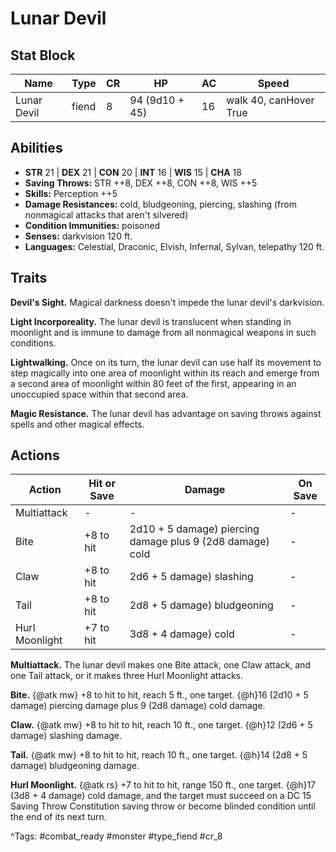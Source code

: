 # Lunar Devil

## Stat Block

| Name | Type | CR | HP | AC | Speed |
|------|------|----|----|----|-------|
| Lunar Devil | fiend | 8 | 94 (9d10 + 45) | 16 | walk 40, canHover True |

## Abilities

- **STR** 21 | **DEX** 21 | **CON** 20 | **INT** 16 | **WIS** 15 | **CHA** 18
- **Saving Throws:** STR ++8, DEX ++8, CON ++8, WIS ++5  
- **Skills:** Perception ++5  
- **Damage Resistances:** cold, bludgeoning, piercing, slashing (from nonmagical attacks that aren't silvered)  
- **Condition Immunities:** poisoned  
- **Senses:** darkvision 120 ft.  
- **Languages:** Celestial, Draconic, Elvish, Infernal, Sylvan, telepathy 120 ft.

## Traits

**Devil's Sight.** Magical darkness doesn't impede the lunar devil's darkvision.

**Light Incorporeality.** The lunar devil is translucent when standing in moonlight and is immune to damage from all nonmagical weapons in such conditions.

**Lightwalking.** Once on its turn, the lunar devil can use half its movement to step magically into one area of moonlight within its reach and emerge from a second area of moonlight within 80 feet of the first, appearing in an unoccupied space within that second area.

**Magic Resistance.** The lunar devil has advantage on saving throws against spells and other magical effects.


## Actions

| Action | Hit or Save | Damage | On Save |
|--------|--------------|--------|----------|
| Multiattack | - | - | - |
| Bite | +8 to hit | 2d10 + 5 damage) piercing damage plus 9 (2d8 damage) cold | - |
| Claw | +8 to hit | 2d6 + 5 damage) slashing | - |
| Tail | +8 to hit | 2d8 + 5 damage) bludgeoning | - |
| Hurl Moonlight | +7 to hit | 3d8 + 4 damage) cold | - |

**Multiattack.** The lunar devil makes one Bite attack, one Claw attack, and one Tail attack, or it makes three Hurl Moonlight attacks.

**Bite.** {@atk mw} +8 to hit to hit, reach 5 ft., one target. {@h}16 (2d10 + 5 damage) piercing damage plus 9 (2d8 damage) cold damage.

**Claw.** {@atk mw} +8 to hit to hit, reach 10 ft., one target. {@h}12 (2d6 + 5 damage) slashing damage.

**Tail.** {@atk mw} +8 to hit to hit, reach 10 ft., one target. {@h}14 (2d8 + 5 damage) bludgeoning damage.

**Hurl Moonlight.** {@atk rs} +7 to hit to hit, range 150 ft., one target. {@h}17 (3d8 + 4 damage) cold damage, and the target must succeed on a DC 15 Saving Throw Constitution saving throw or become blinded condition until the end of its next turn.


^Tags: #combat_ready #monster #type_fiend #cr_8